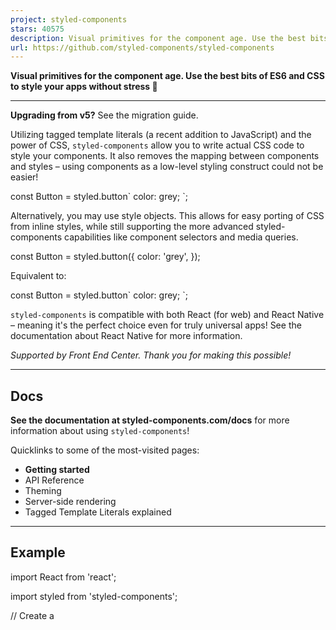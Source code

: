 ```yaml
---
project: styled-components
stars: 40575
description: Visual primitives for the component age. Use the best bits of ES6 and CSS to style your apps without stress 💅
url: https://github.com/styled-components/styled-components
---
```


  

**Visual primitives for the component age. Use the best bits of ES6 and CSS to style your apps without stress 💅**  
  

* * *

**Upgrading from v5?** See the migration guide.

Utilizing tagged template literals (a recent addition to JavaScript) and the power of CSS, `styled-components` allow you to write actual CSS code to style your components. It also removes the mapping between components and styles – using components as a low-level styling construct could not be easier!

const Button \= styled.button\`
  color: grey;
\`;

Alternatively, you may use style objects. This allows for easy porting of CSS from inline styles, while still supporting the more advanced styled-components capabilities like component selectors and media queries.

const Button \= styled.button({
  color: 'grey',
});

Equivalent to:

const Button \= styled.button\`
  color: grey;
\`;

`styled-components` is compatible with both React (for web) and React Native – meaning it's the perfect choice even for truly universal apps! See the documentation about React Native for more information.

_Supported by Front End Center. Thank you for making this possible!_

* * *

Docs
----

**See the documentation at styled-components.com/docs** for more information about using `styled-components`!

Quicklinks to some of the most-visited pages:

-   **Getting started**
-   API Reference
-   Theming
-   Server-side rendering
-   Tagged Template Literals explained

* * *

Example
-------

import React from 'react';

import styled from 'styled-components';

// Create a <Title> react component that renders an <h1> which is
// centered, palevioletred and sized at 1.5em
const Title \= styled.h1\`
  font-size: 1.5em;
  text-align: center;
  color: palevioletred;
\`;

// Create a <Wrapper> react component that renders a <section> with
// some padding and a papayawhip background
const Wrapper \= styled.section\`
  padding: 4em;
  background: papayawhip;
\`;

function MyUI() {
  return (
    // Use them like any other React component – except they're styled!
    <Wrapper\>
      <Title\>Hello World, this is my first styled component!</Title\>
    </Wrapper\>
  );
}

This is what you'll see in your browser:

* * *

Looking for v5?
---------------

The `main` branch is for the most-current version of styled-components, currently v6. For changes targeting v5, please point your PRs at the `legacy-v5` branch.

* * *

Built with `styled-components`
------------------------------

A lot of hard work goes into community libraries, projects, and guides. A lot of them make it easier to get started or help you with your next project! There are also a whole lot of interesting apps and sites that people have built using styled-components.

Make sure to head over to awesome-styled-components to see them all! And please contribute and add your own work to the list so others can find it.

* * *

Contributing
------------

If you want to contribute to `styled-components` please see our contributing and community guidelines, they'll help you get set up locally and explain the whole process.

Please also note that all repositories under the `styled-components` organization follow our Code of Conduct, make sure to review and follow it.

* * *

Badge
-----

Let everyone know you're using _styled-components_ →

\[!\[style: styled-components\](https://img.shields.io/badge/style-%F0%9F%92%85%20styled--components-orange.svg?colorB=daa357&colorA=db748e)\](https://github.com/styled-components/styled-components)

* * *

Contributors
------------

This project exists thanks to all the people who contribute. \[Contribute\].

* * *

Backers
-------

Thank you to all our backers! 🙏 \[Become a backer\]

* * *

Sponsors
--------

Support this project by becoming a sponsor. Your logo will show up here with a link to your website. \[Become a sponsor\]

* * *

License
-------

Licensed under the MIT License, Copyright © 2016-present Glen Maddern and Maximilian Stoiber.

See LICENSE for more information.

* * *

Acknowledgements
----------------

This project builds on a long line of earlier work by clever folks all around the world. We'd like to thank Charlie Somerville, Nik Graf, Sunil Pai, Michael Chan, Andrey Popp, Jed Watson & Andrey Sitnik who contributed ideas, code or inspiration.

Special thanks to @okonet for the fantastic logo.
